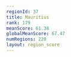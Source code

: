 ```yaml
---
regionId: 37
title: Mauritius
rank: 179
meanScore: 61.38
globalMeanScore: 67.47
numRegions: 220
layout: region_score
---
```

